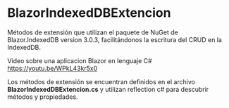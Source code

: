 # BlazorIndexedDBExtencion
Métodos de extensión que utilizan el paquete de NuGet de Blazor.IndexedDB version 3.0.3, facilitándonos la escritura del CRUD en la IndexedDB.

Video sobre una aplicacion Blazor en lenguaje C#
https://youtu.be/WPkL43kr5x0

Los métodos de extensión se encuentran definidos en el archivo **BlazorIndexedDBExtencion.cs** 
y utilizan reflection c# para descubrir métodos y propiedades.


